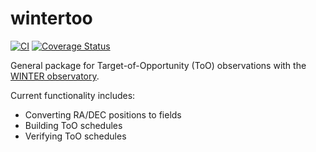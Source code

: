 # wintertoo
[![CI](https://github.com/winter-telescope/wintertoo/actions/workflows/continuous_integration.yml/badge.svg)](https://github.com/winter-telescope/wintertoo/actions/workflows/continuous_integration.yml) 
[![Coverage Status](https://coveralls.io/repos/github/winter-telescope/wintertoo/badge.svg?branch=main)](https://coveralls.io/github/winter-telescope/wintertoo?branch=main) 

General package for Target-of-Opportunity (ToO) observations with the [WINTER observatory](https://github.com/winter-telescope). 

Current functionality includes:
* Converting RA/DEC positions to fields
* Building ToO schedules
* Verifying ToO schedules
